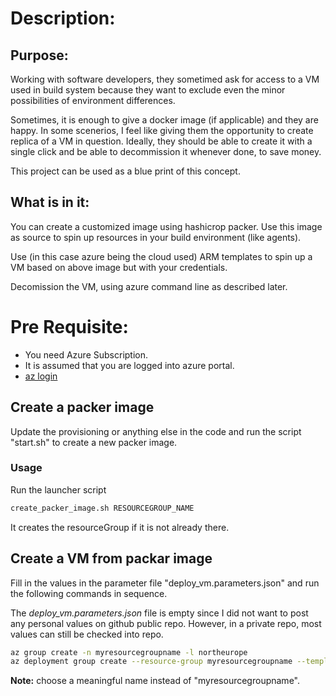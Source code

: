 # Description:
## Purpose:
Working with software developers, they sometimed ask for access to a VM used in build system because they want to exclude even the minor possibilities of environment differences.

Sometimes, it is enough to give a docker image (if applicable) and they are happy. In some scenerios, I feel like giving them the opportunity to create  replica of a VM in question. Ideally, they should be able to create it with a single click and be able to decommission it whenever done, to save money.

This project can be used as a blue print of this concept.

## What is in it:
You can create a customized image using hashicrop packer. Use this image as source to spin up resources in your build environment (like agents).

Use (in this case azure being the cloud used) ARM templates to spin up a VM based on above image but with your credentials. 

Decomission the VM, using azure command line as described later.

# Pre Requisite:
* You need Azure Subscription.
* It is assumed that you are logged into azure portal. 
* [az login](https://docs.microsoft.com/en-us/cli/azure/authenticate-azure-cli)


## Create a packer image
Update the provisioning or anything else in the code and run the script "start.sh" to create a new packer image.

### Usage
Run the launcher script

```bash
create_packer_image.sh RESOURCEGROUP_NAME
```
It creates the resourceGroup if it is not already there.


## Create a VM from packar image
Fill in the values in the parameter file "deploy_vm.parameters.json" and run the following commands in sequence.

The *deploy_vm.parameters.json* file is empty since I did not want to post any personal values on github public repo. However, in a private repo, most values can still be checked into repo. 

```bash
az group create -n myresourcegroupname -l northeurope
az deployment group create --resource-group myresourcegroupname --template-file deploy_vm.json --parameters deploy_vm.parameters.json
```
**Note:** choose a meaningful name instead of "myresourcegroupname".


